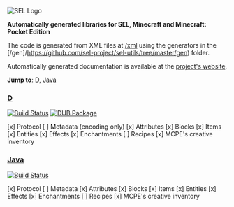 ![SEL Logo](http://i.imgur.com/jPfQuZ0.png)

__Automatically generated libraries for SEL, Minecraft and Minecraft: Pocket Edition__

The code is generated from XML files at [/xml](https://github.com/sel-project/sel-utils/tree/master/xml) using the generators in the [/gen]/https://github.com/sel-project/sel-utils/tree/master/gen) folder.

Automatically generated documentation is available at the [project's website](https://sel-utils.github.io/).

**Jump to**: [D](#d), [Java](#java)

### [D](https://github.com/sel-utils/d)

[![Build Status](https://travis-ci.org/sel-utils/d.svg?branch=master)](https://travis-ci.org/sel-utils/d)
[![DUB Package](https://img.shields.io/dub/v/sul.svg)](https://code.dlang.org/packages/sul)

[x] Protocol
[ ] Metadata (encoding only)
[x] Attributes
[x] Blocks
[x] Items
[x] Entities
[x] Effects
[x] Enchantments
[ ] Recipes
[x] MCPE's creative inventory

### [Java](https://github.com/sel-utils/java)

[![Build Status](https://travis-ci.org/sel-utils/java.svg?branch=master)](https://travis-ci.org/sel-utils/java)

[x] Protocol
[ ] Metadata
[x] Attributes
[x] Blocks
[x] Items
[x] Entities
[x] Effects
[x] Enchantments
[ ] Recipes
[x] MCPE's creative inventory 

